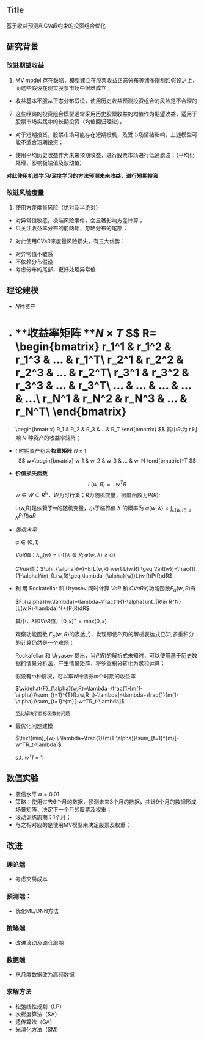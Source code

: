 ## Title

基于收益预测和CVaR约束的投资组合优化

## 研究背景

### 改进期望收益

1. MV model 存在缺陷，模型建立在股票收益正态分布等诸多限制性假设之上，而这些假设在现实股票市场中很难成立；

- 收益基本不服从正态分布假设，使用历史收益预测投资组合的风险是不合理的

2. 这些经典的投资组合模型通常采用历史股票收益的均值作为期望收益，适用于股票市场实践中的长期投资（均值回归理论）。

- 对于短期投资，股票市场可能存在短期投机，及受市场情绪影响，上述模型可能不适合短期投资；

- 使用平均历史收益作为未来预期收益，进行股票市场进行低通滤波；（平均化处理，影响极端值及波动值）

**对此使用机器学习/深度学习的方法预测未来收益，进行短期投资**

### 改进风险度量

1. 使用方差度量风险（绝对及半绝对）

- 对异常值敏感，极端风险事件，会显著影响方差计算；
- 只关注收益率分布的前两矩，忽略分布的尾部；

2. 对此使用CVaR来度量风险损失，有三大优势：

- 对异常值不敏感
- 不依赖分布假设
- 考虑分布的尾部，更好处理异常值

## 理论建模

- $N$种资产

- **收益率矩阵 **$N\times T$
  $$
  R=
  \begin{bmatrix}
  r_1^1 & r_1^2 & r_1^3 & ... & r_1^T\\
  r_2^1 & r_2^2 & r_2^3 & ... & r_2^T\\
  r_3^1 & r_3^2 & r_3^3 & ... & r_3^T\\
  ... & ... & ... & ... & ...\\
  r_N^1 & r_N^2 & r_N^3 & ... & r_N^T\\
  \end{bmatrix}
  =
  \begin{bmatrix}
  R_1 & R_2 & R_3 &... & R_T
  \end{bmatrix}
  $$
  其中$R_t$为 $t$ 时期 $N$ 种资产的收益率矩阵；

- $t$ 时期资产组合**权重矩阵** $N \times 1$
  $$
  w=\begin{bmatrix}
  w_1 & w_2 & w_3 & ... & w_N
  \end{bmatrix}^T
  $$

- **价值损失函数**
  $$
  L(w,R)=-w^TR
  $$
  $w\in W\subseteq R^N$，$W$为可行集；$R$为随机变量，密度函数为$P(R)$;

  L(w,R)是依赖于w的随机变量，小于临界值 $\lambda$ 的概率为 $\varphi(w,\lambda)=\int_{L(w,R)\leq\lambda}P(R)dR$

- $置信水平$

  $\alpha\in(0,1)$

  $VaR$值：$\lambda_{\alpha}(w)=\text{inf}\{\lambda\in R;\varphi(w,\lambda)\geq \alpha\}$

  $CVaR$值：$\phi_{\alpha}(w)=E[L(w,R) \vert L(w,R) \geq VaR(w)]=\frac{1}{1-\alpha}\int_{L(w,R)\geq \lambda_{\alpha}(w)}L(w,R)P(R)dR$

- 利 用 Rockafellar 和 Uryasev 同时计算 $VaR$ 和 $CVaR$的功能函数$F_{\alpha}(w,R)$有

  $F_{\alpha}(w,\lambda)=\lambda+\frac{1}{1-\alpha}\int_{R\in R^N}[L(w,R)-\lambda]^{+}P(R)dR$

  其中，$\lambda$即$VaR$值，$[0,x]^+=\text{max}(0,x)$

  观察功能函数 $F_{\alpha}(w,R)$的表达式，发现即使$P(R)$的解析表达式已知,多重积分的计算仍然是一个难题；

  Rockafellar 和 Uryasev 提出，当$P(R)$的解析式未知时，可以使用基于历史数据的情景分析法，产生情景矩阵，将多重积分转化为求和运算；

  假设有$m$种情况，可以取$N$种债券$m$个时期的收益率

  $\widehat{F}_{\alpha}(w,R)=\lambda+\frac{1}{m(1-\alpha)}\sum_{t=1}^{T}[L(w,R_t)-\lambda]=\lambda+\frac{1}{m(1-\alpha)}\sum_{t=1}^{m}[-w^TR_t-\lambda]$

  `至此解决了目标函数的问题`

- 最优化问题建模

  $\text{min}_{w} \ \lambda+\frac{1}{m(1-\alpha)}\sum_{t=1}^{m}[-w^TR_t-\lambda]$

  $\text{s.t.} \ w^TI=1$

## 数值实验

- 置信水平 $\alpha=0.01$
- 策略：使用过去$6$个月的数据，预测未来$3$个月的数据，共计9个月的数据形成场景矩阵，决定下一个月的股票及权重；
- 滚动训练周期：1个月；
- 与之相对应的是使用MV模型来决定股票及权重；

## 改进

### 理论端

- 考虑交易成本

### 预测端：

- 优化ML/DNN方法

### 策略端

- 改进滚动及调仓周期

### 数据端

- 从月度数据改为高频数据

### 求解方法

- 松弛线性规划（LP）
- 次梯度算法（SA）
- 遗传算法（GA）
- 光滑化方法（SM）



